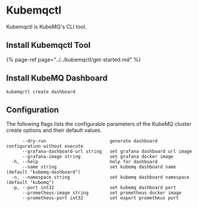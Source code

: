 # Kubemqctl

Kubemqctl is KubeMQ's CLI tool.

## Install Kubemqctl Tool

{% page-ref page="../../kubemqctl/get-started.md" %}

## Install KubeMQ Dashboard

```text
kubemqctl create dashboard
```

## Configuration

The following flags lists the configurable parameters of the KubeMQ cluster create options and their default values.

```text
      --dry-run                        generate dashboard configuration without execute
      --grafana-dashboard-url string   set grafana dashboard url image
      --grafana-image string           set grafana docker image
  -h, --help                           help for dashboard
      --name string                    set kubemq dashboard name (default "kubemq-dashboard")
  -n, --namespace string               set kubemq dashboard namespace (default "kubemq")
  -p, --port int32                     set kubemq dashboard port
      --prometheus-image string        set prometheus docker image
      --prometheus-port int32          set export prometheus port
```

